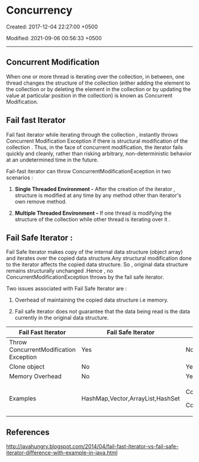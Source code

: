 # Concurrency

Created: 2017-12-04 22:27:00 +0500

Modified: 2021-09-06 00:56:33 +0500

---

## Concurrent Modification

When one or more thread is iterating over the collection, in between, one thread changes the structure of the collection (either adding the element to the collection or by deleting the element in the collection or by updating the value at particular position in the collection) is known as Concurrent Modification.

## Fail fast Iterator

Fail fast iterator while iterating through the collection , instantly throws Concurrent Modification Exception if there is structural modification of the collection . Thus, in the face of concurrent modification, the iterator fails quickly and cleanly, rather than risking arbitrary, non-deterministic behavior at an undetermined time in the future.

Fail-fast iterator can throw ConcurrentModificationException in two scenarios :

1.  **Single Threaded Environment -** After the creation of the iterator , structure is modified at any time by any method other than iterator's own remove method.

2.  **Multiple Threaded Environment -** If one thread is modifying the structure of the collection while other thread is iterating over it .

## Fail Safe Iterator :

Fail Safe Iterator makes copy of the internal data structure (object array) and iterates over the copied data structure.Any structural modification done to the iterator affects the copied data structure. So , original data structure remains structurally unchanged .Hence , no ConcurrentModificationException throws by the fail safe iterator.

Two issues associated with Fail Safe Iterator are :

1. Overhead of maintaining the copied data structure i.e memory.

2. Fail safe iterator does not guarantee that the data being read is the data currently in the original data structure.

<table>
<colgroup>
<col style="width: 29%" />
<col style="width: 41%" />
<col style="width: 28%" />
</colgroup>
<thead>
<tr class="header">
<th><strong>Fail Fast Iterator</strong></th>
<th><strong>Fail Safe Iterator</strong></th>
<th></th>
</tr>
</thead>
<tbody>
<tr class="odd">
<td>Throw ConcurrentModification Exception</td>
<td>Yes</td>
<td>No</td>
</tr>
<tr class="even">
<td>Clone object</td>
<td>No</td>
<td>Yes</td>
</tr>
<tr class="odd">
<td>Memory Overhead</td>
<td>No</td>
<td>Yes</td>
</tr>
<tr class="even">
<td>Examples</td>
<td>HashMap,Vector,ArrayList,HashSet</td>
<td><p>CopyOnWriteArrayList,</p>
<p>ConcurrentHashMap</p></td>
</tr>
</tbody>
</table>

## References

<http://javahungry.blogspot.com/2014/04/fail-fast-iterator-vs-fail-safe-iterator-difference-with-example-in-java.html>
